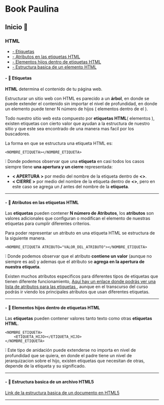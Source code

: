 # Book Paulina

## Inicio :dog:

### HTML

* [ - Etiquetas ](https://github.com/paucoro/book#--paperclip-etiquetas)
* [ - Atributos en las etiquetas HTML ](https://github.com/paucoro/book#--paperclip-atributos-en-las-etiquetas-html)
* [ - Elementos hijos dentro de etiquetas HTML ](https://github.com/paucoro/book#--paperclip-elementos-hijos-dentro-de-etiquetas-html)
* [ - Estructura basica de un elemento HTML ](https://github.com/paucoro/book#--paperclip-estructura-basica-de-un-archivo-html5)

#### - :paperclip: Etiquetas

**HTML** determina el contenido de tu página web.

Estructurar un sitio web con HTML es parecido a un **árbol**, en donde se puede extender el contenido sin importar el nivel de profundidad, en donde un elemento puede tener N número de hijos ( elementos dentro de el ).

Todo nuestro sitio web esta compuesto por **etiquetas HTML**( elementos ), existen etiquetas con cierto valor que ayudan a la estructura de nuestro sitio y que este sea encontrado de una manera mas facil por los buscadores.

La forma en que se estructura una etiqueta HTML es:

```
<NOMBRE_ETIQUETA></NOMBRE_ETIQUETA>
```

:grey_exclamation: Donde podemos observar que una **etiqueta** en casi todos los casos siempre tiene **una apertura y un cierre** representada:

* **< APERTURA >** por medio del nombre de la etiqueta dentro de **<>**.
* **< CIERRE >** por medio del nombre de la etiqueta dentro de **<>**, pero en este caso se agrega un **/** antes del nombre de la **etiqueta**.

---

#### - :paperclip: Atributos en las etiquetas HTML

Las **etiquetas** pueden contener **N número de Atributos**, los **atributos** son valores adicionales que configuran o modifican el elemento de nuestras etiquetas para cumplir diferentes criterios.

Para poder representar un atributo en una etiqueta HTML se estructura de la siguiente manera.

```
<NOMBRE_ETIQUETA ATRIBUTO="VALOR_DEL_ATRIBUTO"></NOMBRE_ETIQUETA>
```

:grey_exclamation: Donde podemos observar que el atributo **contiene un valor** (aunque no siempre es así) y ademas que el atributo se **agrega en la apertura de nuestra etiqueta**.

Existen muchos atributos especificos para diferentes tipos de etiquetas que tienen diferente funcionamiento, [Aquí hay un enlace donde podrás ver una lista de atributos para las etiquetas ](https://developer.mozilla.org/es/docs/Web/HTML/Atributos), aunque en el transcurso del curso podrás ir viendo los principales atributos que usan diferentes etiquetas.

---

#### - :paperclip: Elementos hijos dentro de etiquetas HTML

Las **etiquetas** pueden contener valores tanto texto como otras **etiquetas HTML**.

```
<NOMBRE_ETIQUETA>
    <ETIQUETA_HIJO></ETIQUETA_HIJO>
</NOMBRE_ETIQUETA>
```

:grey_exclamation: Este tipo de anidación puede extenderse no importa en nivel de profundidad que se quiera, en donde el padre tiene un nivel de jerarquizacion sobre el hijo,
existen etiquetas que necesitan de otras, depende de la etiqueta y su significado.

---

#### - :paperclip: Estructura basica de un archivo HTML5

[ Link de la estructura basica de un documento en HTML5 ](https://github.com/paucoro/book/wiki/Estructura-b%C3%A1sica-de-un-documento-HTML5)

---
